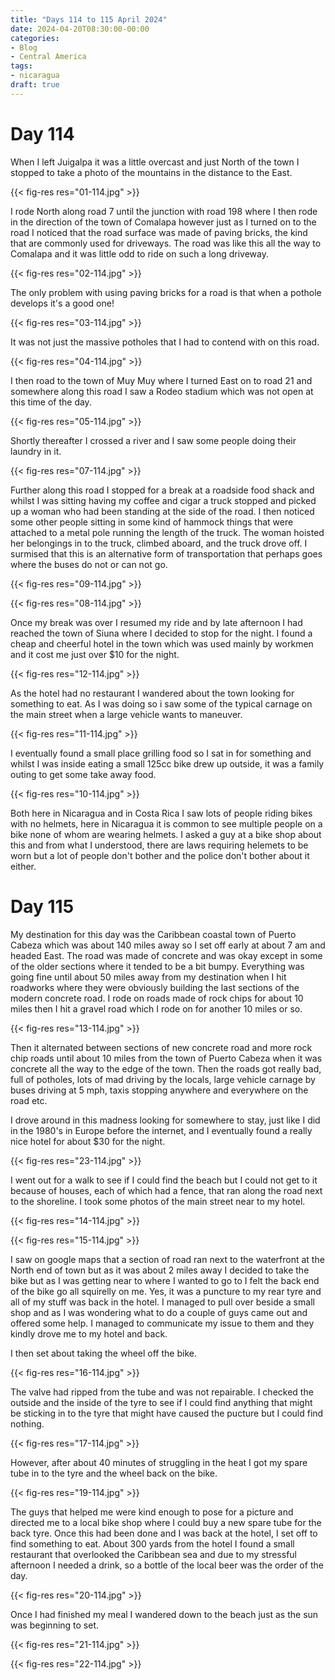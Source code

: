 ```yaml
---
title: "Days 114 to 115 April 2024"
date: 2024-04-20T08:30:00-00:00
categories:
- Blog
- Central America
tags:
- nicaragua
draft: true
---
```


# Day 114

When I left Juigalpa it was a little overcast and just North of the town I stopped to take a photo of the mountains in the distance to the East. 

{{< fig-res res="01-114.jpg" >}}

<!--more-->

I rode North along road 7 until the junction with road 198 where I then rode in the direction of the town of Comalapa however just as I turned on to the road I noticed that the road surface was made of paving bricks, the kind that are commonly used for driveways. The road was like this all the way to Comalapa and it was little odd to ride on such a long driveway.

{{< fig-res res="02-114.jpg" >}}

The only problem with using paving bricks for a road is that when a pothole develops it's a good one! 

{{< fig-res res="03-114.jpg" >}}

It was not just the massive potholes that I had to contend with on this road.

{{< fig-res res="04-114.jpg" >}}

I then road to the town of Muy Muy where I turned East on to road 21 and somewhere along this road I saw a Rodeo stadium which was not open at this time of the day.

{{< fig-res res="05-114.jpg" >}}

Shortly thereafter I crossed a river and I saw some people doing their laundry in it.

{{< fig-res res="07-114.jpg" >}}

Further along this road I stopped for a break at a roadside food shack and whilst I was sitting having my coffee and cigar a truck stopped and picked up a woman who had been standing at the side of the road. I then noticed some other people sitting in some kind of hammock things that were attached to a metal pole running the length of the truck. The woman hoisted her belongings in to the truck, climbed aboard, and the truck drove off. I surmised that this is an alternative form of transportation that perhaps goes where the buses do not or can not go. 

{{< fig-res res="09-114.jpg" >}}

{{< fig-res res="08-114.jpg" >}}

Once my break was over I resumed my ride and by late afternoon I had reached the town of Siuna where I decided to stop for the night. I found a cheap and cheerful hotel in the town which was used mainly by workmen and it cost me just over $10 for the night.

{{< fig-res res="12-114.jpg" >}}

As the hotel had no restaurant I wandered about the town looking for something to eat. As I was doing so i saw some of the typical carnage on the main street when a large vehicle wants to maneuver.

{{< fig-res res="11-114.jpg" >}}

I eventually found a small place grilling food so I sat in for something and whilst I was inside eating a small 125cc bike drew up outside, it was a family outing to get some take away food. 

{{< fig-res res="10-114.jpg" >}}

Both here in Nicaragua and in Costa Rica I saw lots of people riding bikes with no helmets, here in Nicaragua it is common to see multiple people on a bike none of whom are wearing helmets. I asked a guy at a bike shop about this and from what I understood, there are laws requiring helemets to be worn but a lot of people don't bother and the police don't bother about it either.

# Day 115

My destination for this day was the Caribbean coastal town of Puerto Cabeza which was about 140 miles away so I set off early at about 7 am and headed East. The road was made of concrete and was okay except in some of the older sections where it tended to be a bit bumpy. Everything was going fine until about 50 miles away from my destination when I hit roadworks where they were obviously building the last sections of the modern concrete road. I rode on roads made of rock chips for about 10 miles then I hit a gravel road which I rode on for another 10 miles or so.

{{< fig-res res="13-114.jpg" >}}

Then it alternated between sections of new concrete road and more rock chip roads until about 10 miles from the town of Puerto Cabeza when it was concrete all the way to the edge of the town. Then the roads got really bad, full of potholes, lots of mad driving by the locals, large vehicle carnage by buses driving at 5 mph, taxis stopping anywhere and everywhere on the road etc.

I drove around in this madness looking for somewhere to stay, just like I did in the 1980's in Europe before the internet, and I eventually found a really nice hotel for about $30 for the night. 

{{< fig-res res="23-114.jpg" >}}

I went out for a walk to see if I could find the beach but I could not get to it because of houses, each of which had a fence, that ran along the road next to the shoreline. I took some photos of the main street near to my hotel.

{{< fig-res res="14-114.jpg" >}}

{{< fig-res res="15-114.jpg" >}}

I saw on google maps that a section of road ran next to the waterfront at the North end of town but as it was about 2 miles away I decided to take the bike but as I was getting near to where I wanted to go to I felt the back end of the bike go all squirelly on me. Yes, it was a puncture to my rear tyre and all of my stuff was back in the hotel. I managed to pull over beside a small shop and as I was wondering what to do a couple of guys came out and offered some help. I managed to communicate my issue to them and they kindly drove me to my hotel and back.

I then set about taking the wheel off the bike.

{{< fig-res res="16-114.jpg" >}}

The valve had ripped from the tube and was not repairable. I checked the outside and the inside of the tyre to see if I could find anything that might be sticking in to the tyre that might have caused the pucture but I could find nothing.

{{< fig-res res="17-114.jpg" >}}

However, after about 40 minutes of struggling in the heat I got my spare tube in to the tyre and the wheel back on the bike.

{{< fig-res res="19-114.jpg" >}}

The guys that helped me were kind enough to pose for a picture and directed me to a local bike shop where I could buy a new spare tube for the back tyre. Once this had been done and I was back at the hotel, I set off to find something to eat. About 300 yards from the hotel I found a small restaurant that overlooked the Caribbean sea and due to my stressful afternoon I needed a drink, so a bottle of the local beer was the order of the day.

{{< fig-res res="20-114.jpg" >}}

Once I had finished my meal I wandered down to the beach just as the sun was beginning to set.

{{< fig-res res="21-114.jpg" >}}

{{< fig-res res="22-114.jpg" >}}